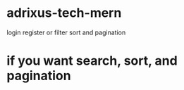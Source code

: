 # adrixus-tech-mern
login register or filter sort and pagination

# if you want search, sort,  and pagination
